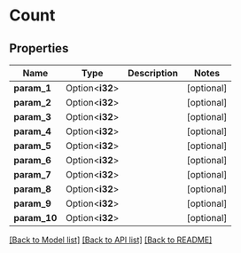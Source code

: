 # Count

## Properties

Name | Type | Description | Notes
------------ | ------------- | ------------- | -------------
**param_1** | Option<**i32**> |  | [optional]
**param_2** | Option<**i32**> |  | [optional]
**param_3** | Option<**i32**> |  | [optional]
**param_4** | Option<**i32**> |  | [optional]
**param_5** | Option<**i32**> |  | [optional]
**param_6** | Option<**i32**> |  | [optional]
**param_7** | Option<**i32**> |  | [optional]
**param_8** | Option<**i32**> |  | [optional]
**param_9** | Option<**i32**> |  | [optional]
**param_10** | Option<**i32**> |  | [optional]

[[Back to Model list]](../README.md#documentation-for-models) [[Back to API list]](../README.md#documentation-for-api-endpoints) [[Back to README]](../README.md)


